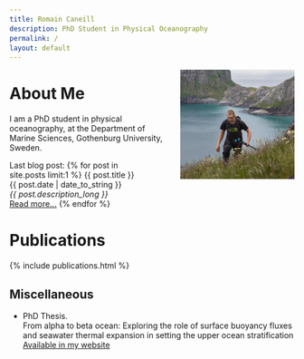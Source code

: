 ```yaml
---
title: Romain Caneill
description: PhD Student in Physical Oceanography
permalink: /
layout: default
---
```


<img alt="Picture of Romain Caneill" src="/assets/images/romain.jpg" width="40%" style="float: right; margin: 0 0 0 15px;">

# About Me

I am a PhD student in physical oceanography, at the Department of Marine Sciences, Gothenburg University, Sweden.

<article style="width:50%;">
Last blog post: 
{% for post in site.posts limit:1 %}
    {{ post.title }}
    <div class="meta">{{ post.date | date_to_string }}</div>
    <div class="meta"><i>{{ post.description_long }}</i></div>
    <a href="{{ post.url }}">Read more...</a>
{% endfor %}
</article>

# Publications

{% include publications.html %}

## Miscellaneous

* PhD Thesis.
<br>From alpha to beta ocean: Exploring the role of surface buoyancy fluxes and seawater thermal expansion in setting the upper ocean stratification
<br>[Available in my website](phd_thesis)
